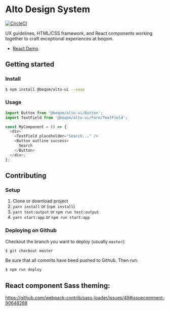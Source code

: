 # Alto Design System
[![CircleCI](https://circleci.com/gh/beqom/alto.svg?style=svg)](https://circleci.com/gh/beqom/alto)

UX guidelines, HTML/CSS framework, and React components working together to craft exceptional experiences at beqom.

- [React Demo](https://renaudtertrais.github.io/alto/storybook)

## Getting started

### Install

```sh
$ npm install @beqom/alto-ui --save
```

### Usage

```js
import Button from '@beqom/alto-ui/Button';
import TextField from '@beqom/alto-ui/Form/TextField';

const MyComponent = () => {
  <div>
    <TextField placeholder="Search..." />
    <Button outline success>
      Search
    </Button>
  </div>;
};
```

## Contributing

### Setup

1. Clone or download project
2. `yarn install` or (`npm install`)
3. `yarn test:output` or `npm run test:output`
4. `yarn start:app` or `npm run start:app`

### Deploying on Github

Checkout the branch you want to deploy (usually `master`):

```sh
$ git checkout master
```

Be sure that all commits have beed pushed to Github. Then run:

```sh
$ npm run deploy
```

## React component Sass theming:

https://github.com/webpack-contrib/sass-loader/issues/49#issuecomment-90648288
